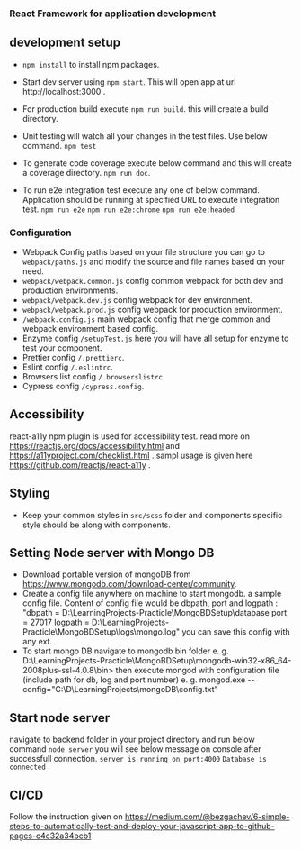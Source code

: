 ### React Framework for application development

## development setup

* `npm install` to install npm packages.

* Start dev server using `npm start`. This will open app at url http://localhost:3000 .

* For production build execute `npm run build`. this will create a build directory.

* Unit testing will watch all your changes in the test files. Use below command.
  `npm test`

* To generate code coverage execute below command and this will create a coverage directory.
 `npm run doc`.

* To run e2e integration test execute any one of below command. Application should be running at specified URL to execute integration test.
  `npm run e2e`
  `npm run e2e:chrome`
  `npm run e2e:headed`

### Configuration
* Webpack Config paths based on your file structure you can go to `webpack/paths.js` and modify the source and file names based on your need.
* `webpack/webpack.common.js` config common webpack for both dev and production environments.
* `webpack/webpack.dev.js` config webpack for dev environment.
* `webpack/webpack.prod.js` config webpack for production environment.
* `/webpack.config.js` main webpack config that merge common and webpack environment based config.
* Enzyme config `/setupTest.js` here you will have all setup for enzyme to test your component.
* Prettier config `/.prettierc`.
* Eslint config `/.eslintrc`.
* Browsers list config `/.browserslistrc`.
* Cypress config `/cypress.config`.

## Accessibility
 react-a11y npm plugin is used for accessibility test.
 read more on https://reactjs.org/docs/accessibility.html and https://a11yproject.com/checklist.html .
 sampl usage is given here https://github.com/reactjs/react-a11y .

## Styling 
* Keep your common styles in `src/scss` folder and components specific style should be along with components.

## Setting Node server with Mongo DB
* Download portable version of mongoDB from  https://www.mongodb.com/download-center/community.
* Create a config file anywhere on machine to start mongodb. a sample config file.
Content of config file would be dbpath, port and logpath :
  "dbpath = D:\LearningProjects-Practicle\MongoBDSetup\database
  port = 27017
  logpath = D:\LearningProjects-Practicle\MongoBDSetup\logs\mongo.log"
you can save this config with any ext.
* To start mongo DB navigate to mongodb  bin folder e. g. D:\LearningProjects-Practicle\MongoBDSetup\mongodb-win32-x86_64-2008plus-ssl-4.0.8\bin> then execute mongod with configuration file (include path for db, log and port number) e. g. mongod.exe --config="C:\D\LearningProjects\mongoDB\config.txt"

## Start node server
  navigate to backend folder in your project directory and run below command
  `node server`
  you will see below message on console after successfull connection.
  `server is running on port:4000`
  `Database is connected`

## CI/CD
  Follow the instruction given on https://medium.com/@bezgachev/6-simple-steps-to-automatically-test-and-deploy-your-javascript-app-to-github-pages-c4c32a34bcb1